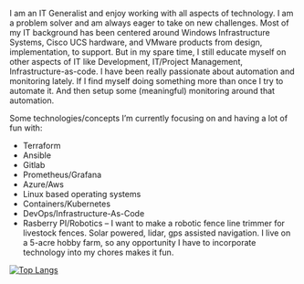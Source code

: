 <!---
- 👋 Hi, I’m @jacobbweber
- 👀 I’m interested in ...
- 🌱 I’m currently learning ...
- 💞️ I’m looking to collaborate on ...
- 📫 How to reach me ...


jacobbweber/jacobbweber is a ✨ special ✨ repository because its `README.md` (this file) appears on your GitHub profile.
You can click the Preview link to take a look at your changes.
--->

I am an IT Generalist and enjoy working with all aspects of technology. I am a problem solver and am always eager to take on new challenges. Most of my IT background has been centered around Windows Infrastructure Systems, Cisco UCS hardware, and VMware products from design, implementation, to support. But in my spare time, I still educate myself on other aspects of IT like Development, IT/Project Management, Infrastructure-as-code. I have been really passionate about automation and monitoring lately. If I find myself doing something more than once I try to automate it. And then setup some (meaningful) monitoring around that automation.

Some technologies/concepts I’m currently focusing on and having a lot of fun with:
- Terraform
- Ansible
- Gitlab
- Prometheus/Grafana
- Azure/Aws
- Linux based operating systems
- Containers/Kubernetes
- DevOps/Infrastructure-As-Code
- Rasberry PI/Robotics – I want to make a robotic fence line trimmer for livestock fences. Solar powered, lidar, gps assisted navigation. I live on a 5-acre hobby farm, so any opportunity I have to incorporate technology into my chores makes it fun.

[![Top Langs](https://github-readme-stats.vercel.app/api/top-langs/?username=anuraghazra)](https://github.com/anuraghazra/github-readme-stats)
